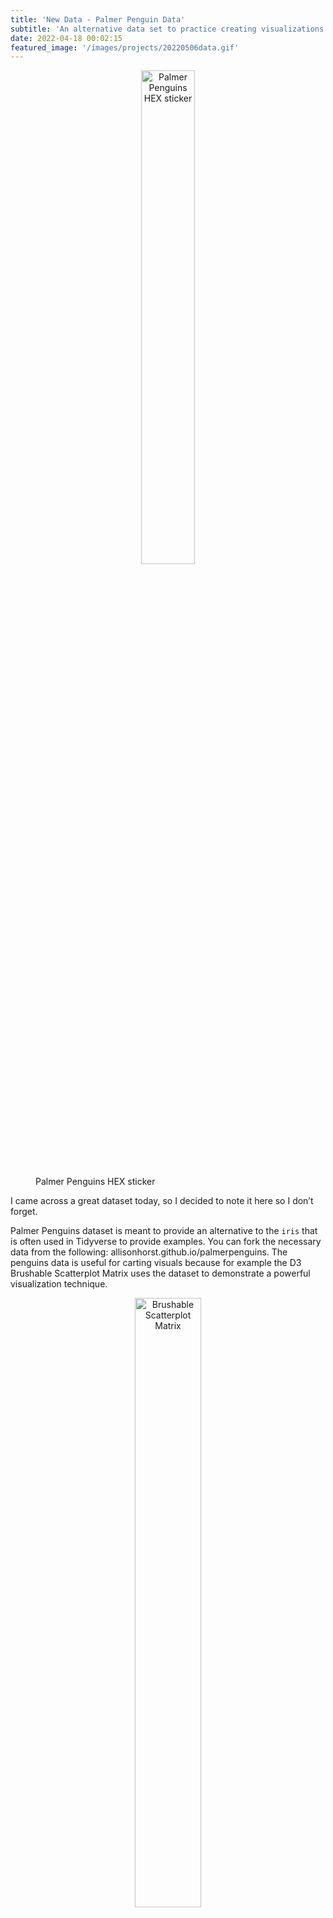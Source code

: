 ```yaml
---
title: 'New Data - Palmer Penguin Data'
subtitle: 'An alternative data set to practice creating visualizations'
date: 2022-04-18 00:02:15
featured_image: '/images/projects/20220506data.gif'
---
```


<figure>
  <p align="center">
    <img src="{{site.url}}/images/blog_images/2022-05-06-palmerpenguins.png" alt="Palmer Penguins HEX sticker" width="45%"/>
  <figcaption>Palmer Penguins HEX sticker</figcaption>
  </p>
</figure>

I came across a great dataset today, so I decided to note it here so I don’t forget. 

Palmer Penguins dataset is meant to provide an alternative to the `iris` that is often used in Tidyverse to provide examples. You can fork the necessary data from the following: allisonhorst.github.io/palmerpenguins. The penguins data is useful for carting visuals because for example the D3 Brushable Scatterplot Matrix uses the dataset to demonstrate a powerful visualization technique.


<figure>
  <p align="center">
    <img src="{{site.url}}/images/blog_images/2022-05-06-penguinviz.jpeg" alt="Brushable Scatterplot Matrix" width="50%"/>
  <figcaption>Example of Brushable Scatterplot Matrix</figcaption>
  </p>
</figure>

Image Source: Ian Johnson (https://observablehq.com/@enjalot/palmer-penguins)

I have started using it for some tutorial work with learning how to use D3.js in observable. There was a great tutorial conducted as part of an Observable live stream with  Ian Johnson and Anjana Vakil called, **Lunch in the D3 Kitchen: Penguin Dataviz**

## Installation
```
install.packages("palmerpenguins")

```
## Using Data

```
library(palmerpenguins)
data(package = 'palmerpenguins')

```

HEX Image Source: The artwork is courtesy of @allison_horst (allisonhorst.github.io)
